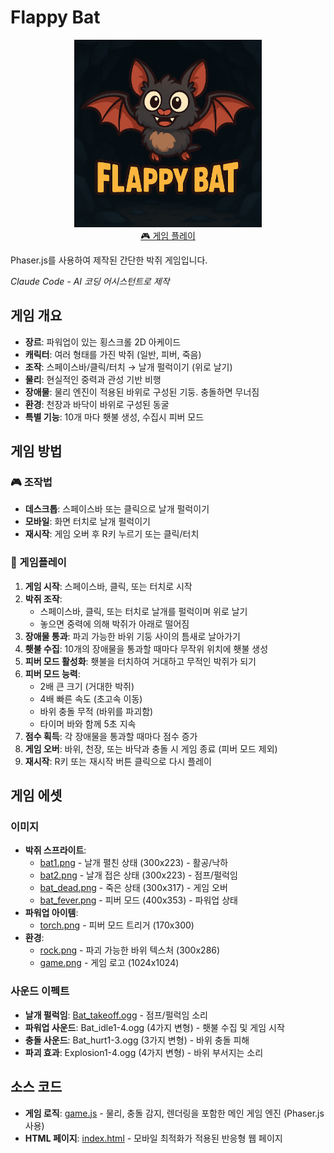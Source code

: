 # Flappy Bat

<div align="center">
  <a href="https://nalbam.github.io/flappy-bat/">
    <img src="./docs/images/game.png" alt="Flappy Bat Logo" width="300">
  </a>
  <br>
  <a href="https://nalbam.github.io/flappy-bat/">🎮 게임 플레이</a>
</div>

Phaser.js를 사용하여 제작된 간단한 박쥐 게임입니다.

*Claude Code - AI 코딩 어시스턴트로 제작*

## 게임 개요

- **장르**: 파워업이 있는 횡스크롤 2D 아케이드
- **캐릭터**: 여러 형태를 가진 박쥐 (일반, 피버, 죽음)
- **조작**: 스페이스바/클릭/터치 → 날개 펄럭이기 (위로 날기)
- **물리**: 현실적인 중력과 관성 기반 비행
- **장애물**: 물리 엔진이 적용된 바위로 구성된 기둥. 충돌하면 무너짐
- **환경**: 천장과 바닥이 바위로 구성된 동굴
- **특별 기능**: 10개 마다 횃불 생성, 수집시 피버 모드

## 게임 방법

### 🎮 조작법
- **데스크톱**: 스페이스바 또는 클릭으로 날개 펄럭이기
- **모바일**: 화면 터치로 날개 펄럭이기
- **재시작**: 게임 오버 후 R키 누르기 또는 클릭/터치

### 🎯 게임플레이
1. **게임 시작**: 스페이스바, 클릭, 또는 터치로 시작
2. **박쥐 조작**:
   - 스페이스바, 클릭, 또는 터치로 날개를 펄럭이며 위로 날기
   - 놓으면 중력에 의해 박쥐가 아래로 떨어짐
3. **장애물 통과**: 파괴 가능한 바위 기둥 사이의 틈새로 날아가기
4. **횃불 수집**: 10개의 장애물을 통과할 때마다 무작위 위치에 횃불 생성
5. **피버 모드 활성화**: 횃불을 터치하여 거대하고 무적인 박쥐가 되기
6. **피버 모드 능력**:
   - 2배 큰 크기 (거대한 박쥐)
   - 4배 빠른 속도 (초고속 이동)
   - 바위 충돌 무적 (바위를 파괴함)
   - 타이머 바와 함께 5초 지속
7. **점수 획득**: 각 장애물을 통과할 때마다 점수 증가
8. **게임 오버**: 바위, 천장, 또는 바닥과 충돌 시 게임 종료 (피버 모드 제외)
9. **재시작**: R키 또는 재시작 버튼 클릭으로 다시 플레이

## 게임 에셋

### 이미지
- **박쥐 스프라이트**:
  - [bat1.png](./images/bat1.png) - 날개 펼친 상태 (300x223) - 활공/낙하
  - [bat2.png](./images/bat2.png) - 날개 접은 상태 (300x223) - 점프/펄럭임
  - [bat_dead.png](./images/bat_dead.png) - 죽은 상태 (300x317) - 게임 오버
  - [bat_fever.png](./images/bat_fever.png) - 피버 모드 (400x353) - 파워업 상태
- **파워업 아이템**:
  - [torch.png](./images/torch.png) - 피버 모드 트리거 (170x300)
- **환경**:
  - [rock.png](./images/rock.png) - 파괴 가능한 바위 텍스처 (300x286)
  - [game.png](./images/game.png) - 게임 로고 (1024x1024)

### 사운드 이펙트
- **날개 펄럭임**: [Bat_takeoff.ogg](./sounds/Bat_takeoff.ogg) - 점프/펄럭임 소리
- **파워업 사운드**: Bat_idle1-4.ogg (4가지 변형) - 횃불 수집 및 게임 시작
- **충돌 사운드**: Bat_hurt1-3.ogg (3가지 변형) - 바위 충돌 피해
- **파괴 효과**: Explosion1-4.ogg (4가지 변형) - 바위 부서지는 소리

## 소스 코드

- **게임 로직**: [game.js](./game.js) - 물리, 충돌 감지, 렌더링을 포함한 메인 게임 엔진 (Phaser.js 사용)
- **HTML 페이지**: [index.html](./index.html) - 모바일 최적화가 적용된 반응형 웹 페이지
